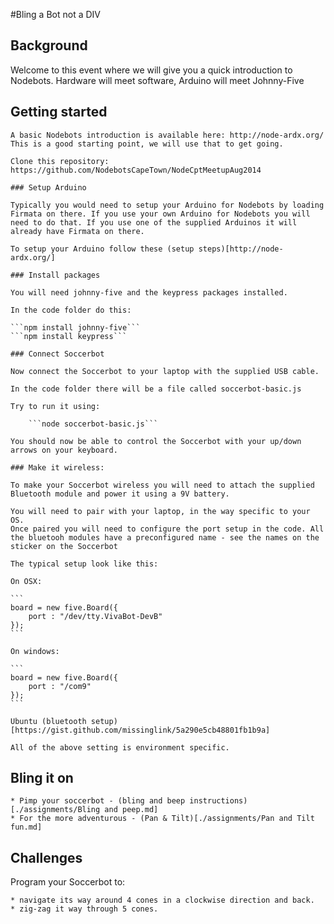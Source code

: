 
#Bling a Bot not a DIV

## Background

Welcome to this event where we will give you a quick introduction to Nodebots. Hardware will meet software, Arduino will meet Johnny-Five

## Getting started

	A basic Nodebots introduction is available here: http://node-ardx.org/	
	This is a good starting point, we will use that to get going. 

	Clone this repository: https://github.com/NodebotsCapeTown/NodeCptMeetupAug2014 

	### Setup Arduino
	
	Typically you would need to setup your Arduino for Nodebots by loading Firmata on there. If you use your own Arduino for Nodebots you will need to do that. If you use one of the supplied Arduinos it will already have Firmata on there.

	To setup your Arduino follow these (setup steps)[http://node-ardx.org/]

	### Install packages

	You will need johnny-five and the keypress packages installed.

	In the code folder do this:

	```npm install johnny-five```
	```npm install keypress```

	### Connect Soccerbot

	Now connect the Soccerbot to your laptop with the supplied USB cable.

	In the code folder there will be a file called soccerbot-basic.js

	Try to run it using:

		```node soccerbot-basic.js```

	You should now be able to control the Soccerbot with your up/down arrows on your keyboard.

	### Make it wireless:

	To make your Soccerbot wireless you will need to attach the supplied Bluetooth module and power it using a 9V battery.

	You will need to pair with your laptop, in the way specific to your OS.
	Once paired you will need to configure the port setup in the code. All the bluetooh modules have a preconfigured name - see the names on the sticker on the Soccerbot

	The typical setup look like this:

	On OSX:

	```
	board = new five.Board({
  		port : "/dev/tty.VivaBot-DevB"
	});
	```

	On windows:

	```
	board = new five.Board({
  		port : "/com9"
	});
	```

	Ubuntu (bluetooth setup) [https://gist.github.com/missinglink/5a290e5cb48801fb1b9a]

	All of the above setting is environment specific.


## Bling it on
	
	* Pimp your soccerbot - (bling and beep instructions)[./assignments/Bling and peep.md]
	* For the more adventurous - (Pan & Tilt)[./assignments/Pan and Tilt fun.md]

## Challenges

Program your Soccerbot to:

 	* navigate its way around 4 cones in a clockwise direction and back.
 	* zig-zag it way through 5 cones. 




